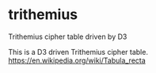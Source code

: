 # trithemius
Trithemius cipher table driven by D3

This is a D3 driven Trithemius cipher table.
https://en.wikipedia.org/wiki/Tabula_recta
